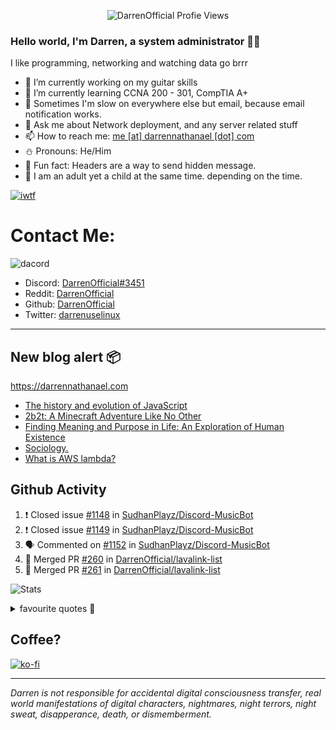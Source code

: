 <p align="center"> <img src="https://komarev.com/ghpvc/?username=DarrenOfficial&label=Profile%20views&color=0e75b6&style=flat" alt="DarrenOfficial Profie Views" /> </p>

### Hello world, I'm Darren, a system administrator 👨‍💻
I like programming, networking and watching data go brrr


- 🔭 I’m currently working on my guitar skills
- 🌴 I’m currently learning CCNA 200 - 301, CompTIA A+ 
- 🚀 Sometimes I'm slow on everywhere else but email, because email notification works.
- 💬 Ask me about Network deployment, and any server related stuff 
- 📫 How to reach me: [me [at] darrennathanael [dot] com](mailto:me@darrennathanael.com) 
- ⛄️ Pronouns: He/Him
- 🍪 Fun fact: Headers are a way to send hidden message.
- 🍻 I am an adult yet a child at the same time. depending on the time.

[![iwtf](https://i.dpaste.org/mp1rVfRd/direct.png)](https://github.com/TheOnlyWayUp)

# Contact Me:

![dacord](https://discord.c99.nl/widget/theme-4/508296903960821771.png)

- Discord: [DarrenOfficial#3451](https://discord.darrennathanael.com)
- Reddit: [DarrenOfficial](https://reddit.com/u/DarrenOfficiallol)
- Github: [DarrenOfficial](https://github.com/DarrenOfficial)
- Twitter: [darrenuselinux](https://twitter.com/darrenuselinux)


---
## New blog alert 📦
https://darrennathanael.com
<!-- BLOG-POST-LIST:START -->
- [The history and evolution of JavaScript](https://darrennathanael.com/posts/origin-of-javascript/)
- [2b2t: A Minecraft Adventure Like No Other](https://darrennathanael.com/posts/2b2t-a-minecraft-adventure-like-no-other/)
- [Finding Meaning and Purpose in Life: An Exploration of Human Existence](https://darrennathanael.com/posts/finding-meaning-and-purpose-in-life/)
- [Sociology.](https://darrennathanael.com/posts/sociology/)
- [What is AWS lambda?](https://darrennathanael.com/posts/what-is-aws-lambda/)
<!-- BLOG-POST-LIST:END -->

## Github Activity
<!--START_SECTION:activity-->
1. ❗️ Closed issue [#1148](https://github.com/SudhanPlayz/Discord-MusicBot/issues/1148) in [SudhanPlayz/Discord-MusicBot](https://github.com/SudhanPlayz/Discord-MusicBot)
2. ❗️ Closed issue [#1149](https://github.com/SudhanPlayz/Discord-MusicBot/issues/1149) in [SudhanPlayz/Discord-MusicBot](https://github.com/SudhanPlayz/Discord-MusicBot)
3. 🗣 Commented on [#1152](https://github.com/SudhanPlayz/Discord-MusicBot/issues/1152) in [SudhanPlayz/Discord-MusicBot](https://github.com/SudhanPlayz/Discord-MusicBot)
4. 🎉 Merged PR [#260](https://github.com/DarrenOfficial/lavalink-list/pull/260) in [DarrenOfficial/lavalink-list](https://github.com/DarrenOfficial/lavalink-list)
5. 🎉 Merged PR [#261](https://github.com/DarrenOfficial/lavalink-list/pull/261) in [DarrenOfficial/lavalink-list](https://github.com/DarrenOfficial/lavalink-list)
<!--END_SECTION:activity-->


![Stats](https://github-readme-stats.vercel.app/api?username=DarrenOfficial&layout=compact&hide_border=true&hide_title=true&count_private=true&include_all_commits=true&show_icons=true&bg_color=00000000&text_color=c3c6ce&icon_color=4e64f7)


<details>
<summary>favourite quotes 🍻</summary>
<br>
<i>"Always trust what others say or write without ever questioning them. Especially their code."</i> -Albert Einstein
<br><br>
  <i>"If she this easy, then she prolly got a diseasy"</i> -Dr Martin Luther King
  <br><br>
  <i>"If a woman is giving you what you want, it is deception."</i> -Sun Tzu, Art of War
</details>


## Coffee?

[![ko-fi](https://ko-fi.com/img/githubbutton_sm.svg)](https://ko-fi.com/R6R1311CB)

---

_Darren is not responsible for accidental digital consciousness transfer, real world manifestations of digital characters, nightmares, night terrors, night sweat, disapperance, death, or dismemberment._
